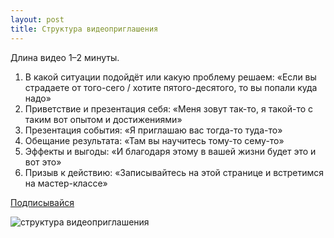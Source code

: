 ```yaml
---
layout: post
title: Структура видеоприглашения
---
```


Длина видео 1–2 минуты.

1. В какой ситуации подойдёт или какую проблему решаем: «Если вы страдаете от того-сего / хотите пятого-десятого, то вы попали куда надо»
2. Приветствие и презентация себя: «Меня зовут так-то, я такой-то с таким вот опытом и достижениями»
3. Презентация события: «Я приглашаю вас тогда-то туда-то»
4. Обещание результата: «Там вы научитесь тому-то сему-то»
5. Эффекты и выгоды: «И благодаря этому в вашей жизни будет это и вот это»
6. Призыв к действию: «Записывайтесь на этой странице и встретимся на мастер-классе»

[Подписывайся](https://vk.com/icoach_io)

![структура видеоприглашения](https://pp.userapi.com/c639619/v639619697/8d57/t6hykBtUxC4.jpg)

